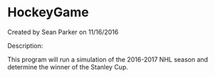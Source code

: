 # HockeyGame

Created by Sean Parker on 11/16/2016


Description:

This program will run a simulation of the 2016-2017 NHL season and determine the winner of the Stanley Cup.
